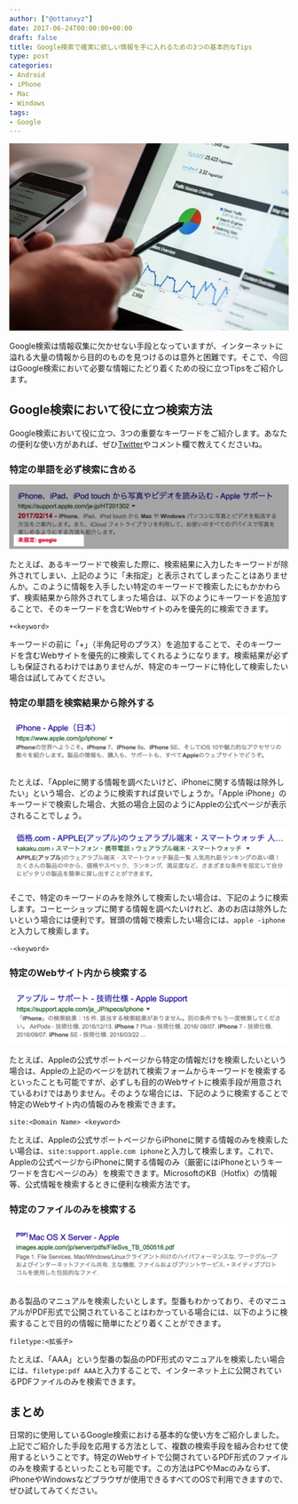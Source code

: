 ```yaml
---
author: ["@ottanxyz"]
date: 2017-06-24T00:00:00+00:00
draft: false
title: Google検索で確実に欲しい情報を手に入れるための3つの基本的なTips
type: post
categories:
- Android
- iPhone
- Mac
- Windows
tags:
- Google
---
```


![](170624-594e1097226a5.jpg)

Google検索は情報収集に欠かせない手段となっていますが、インターネットに溢れる大量の情報から目的のものを見つけるのは意外と困難です。そこで、今回はGoogle検索において必要な情報にたどり着くための役に立つTipsをご紹介します。

## Google検索において役に立つ検索方法

Google検索において役に立つ、3つの重要なキーワードをご紹介します。あなたの便利な使い方があれば、ぜひ[Twitter](https://twitter.com/ottanxyz)やコメント欄で教えてくださいね。

### 特定の単語を必ず検索に含める

![](170624-594e13af63dbd.png)

たとえば、あるキーワードで検索した際に、検索結果に入力したキーワードが除外されてしまい、上記のように「未指定」と表示されてしまったことはありませんか。このように情報を入手したい特定のキーワードで検索したにもかかわらず、検索結果から除外されてしまった場合は、以下のようにキーワードを追加することで、そのキーワードを含むWebサイトのみを優先的に検索できます。

    +<keyword>

キーワードの前に「+」（半角記号のプラス）を追加することで、そのキーワードを含むWebサイトを優先的に検索してくれるようになります。検索結果が必ずしも保証されるわけではありませんが、特定のキーワードに特化して検索したい場合は試してみてください。

### 特定の単語を検索結果から除外する

![](170624-594e1431584ca.png)

たとえば、「Appleに関する情報を調べたいけど、iPhoneに関する情報は除外したい」という場合、どのように検索すれば良いでしょうか。「Apple iPhone」のキーワードで検索した場合、大抵の場合上図のようにAppleの公式ページが表示されることでしょう。

![](170624-594e1490b1761.png)

そこで、特定のキーワードのみを除外して検索したい場合は、下記のように検索します。コーヒーショップに関する情報を調べたいけれど、あのお店は除外したいという場合には便利です。冒頭の情報で検索したい場合には、`apple -iphone`と入力して検索します。

    -<keyword>

### 特定のWebサイト内から検索する

![](170624-594e15659e977.png)

たとえば、Appleの公式サポートページから特定の情報だけを検索したいという場合は、Appleの上記のページを訪れて検索フォームからキーワードを検索するといったことも可能ですが、必ずしも目的のWebサイトに検索手段が用意されているわけではありません。そのような場合には、下記のように検索することで特定のWebサイト内の情報のみを検索できます。

    site:<Domain Name> <keyword>

たとえば、Appleの公式サポートページからiPhoneに関する情報のみを検索したい場合は、`site:support.apple.com iphone`と入力して検索します。これで、Appleの公式ページからiPhoneに関する情報のみ（厳密にはiPhoneというキーワードを含むページのみ）を検索できます。MicrosoftのKB（Hotfix）の情報等、公式情報を検索するときに便利な検索方法です。

### 特定のファイルのみを検索する

![](170624-594e163113544.png)

ある製品のマニュアルを検索したいとします。型番もわかっており、そのマニュアルがPDF形式で公開されていることはわかっている場合には、以下のように検索することで目的の情報に簡単にたどり着くことができます。

    filetype:<拡張子>

たとえば、「AAA」という型番の製品のPDF形式のマニュアルを検索したい場合には、`filetype:pdf AAA`と入力することで、インターネット上に公開されているPDFファイルのみを検索できます。

## まとめ

日常的に使用しているGoogle検索における基本的な使い方をご紹介しました。上記でご紹介した手段を応用する方法として、複数の検索手段を組み合わせて使用するということです。特定のWebサイトで公開されているPDF形式のファイルのみを検索するといったことも可能です。この方法はPCやMacのみならず、iPhoneやWindowsなどブラウザが使用できるすべてのOSで利用できますので、ぜひ試してみてください。
